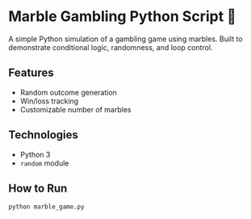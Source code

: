 # Marble Gambling Python Script 🎲

A simple Python simulation of a gambling game using marbles. Built to demonstrate conditional logic, randomness, and loop control.

## Features
- Random outcome generation
- Win/loss tracking
- Customizable number of marbles

## Technologies
- Python 3
- `random` module

## How to Run
```bash
python marble_game.py
